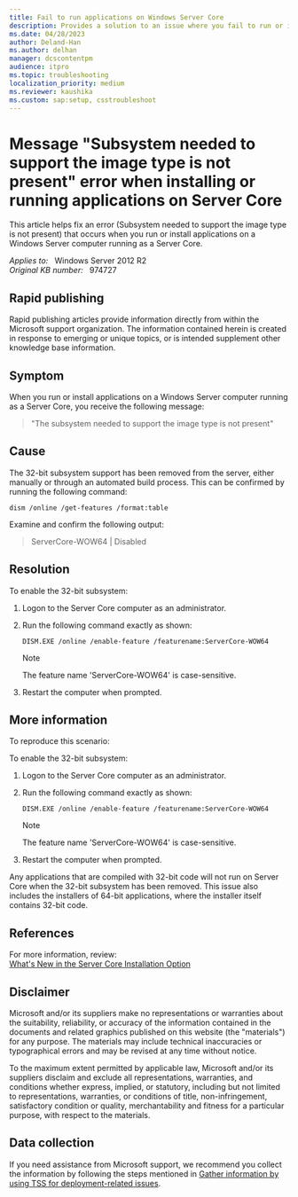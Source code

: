 ```yaml
---
title: Fail to run applications on Windows Server Core
description: Provides a solution to an issue where you fail to run or install applications on a Windows Server computer running as a Server Core
ms.date: 04/28/2023
author: Deland-Han
ms.author: delhan
manager: dcscontentpm
audience: itpro
ms.topic: troubleshooting
localization_priority: medium
ms.reviewer: kaushika
ms.custom: sap:setup, csstroubleshoot
---
```

# Message "Subsystem needed to support the image type is not present" error when installing or running applications on Server Core

This article helps fix an error (Subsystem needed to support the image type is not present) that occurs when you run or install applications on a Windows Server computer running as a Server Core.

_Applies to:_ &nbsp; Windows Server 2012 R2  
_Original KB number:_ &nbsp; 974727

## Rapid publishing

Rapid publishing articles provide information directly from within the Microsoft support organization. The information contained herein is created in response to emerging or unique topics, or is intended supplement other knowledge base information.

## Symptom

When you run or install applications on a Windows Server computer running as a Server Core, you receive the following message:

> "The subsystem needed to support the image type is not present"

## Cause

The 32-bit subsystem support has been removed from the server, either manually or through an automated build process. This can be confirmed by running the following command:

`dism /online /get-features /format:table`

Examine and confirm the following output:

> ServerCore-WOW64 | Disabled

## Resolution

To enable the 32-bit subsystem:

1. Logon to the Server Core computer as an administrator.

2. Run the following command exactly as shown:

    `DISM.EXE /online /enable-feature /featurename:ServerCore-WOW64`

    > [!Note]  
    > The feature name 'ServerCore-WOW64' is case-sensitive.

3. Restart the computer when prompted.

## More information

To reproduce this scenario:  

To enable the 32-bit subsystem:

1. Logon to the Server Core computer as an administrator.

2. Run the following command exactly as shown:

    `DISM.EXE /online /enable-feature /featurename:ServerCore-WOW64`

    > [!Note]
    > The feature name 'ServerCore-WOW64' is case-sensitive.

3. Restart the computer when prompted.

Any applications that are compiled with 32-bit code will not run on Server Core when the 32-bit subsystem has been removed. This issue also includes the installers of 64-bit applications, where the installer itself contains 32-bit code.

## References

For more information, review:  
[What's New in the Server Core Installation Option](https://technet.microsoft.com/library/dd883268%28ws.10%29.aspx)  

## Disclaimer

Microsoft and/or its suppliers make no representations or warranties about the suitability, reliability, or accuracy of the information contained in the documents and related graphics published on this website (the "materials") for any purpose. The materials may include technical inaccuracies or typographical errors and may be revised at any time without notice.

To the maximum extent permitted by applicable law, Microsoft and/or its suppliers disclaim and exclude all representations, warranties, and conditions whether express, implied, or statutory, including but not limited to representations, warranties, or conditions of title, non-infringement, satisfactory condition or quality, merchantability and fitness for a particular purpose, with respect to the materials.

## Data collection

If you need assistance from Microsoft support, we recommend you collect the information by following the steps mentioned in [Gather information by using TSS for deployment-related issues](../../windows-client/windows-troubleshooters/gather-information-using-tss-deployment.md).
